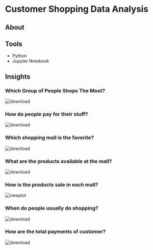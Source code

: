 # Customer Shopping Data Analysis

## About

## Tools
- Python
- Jupyter Notebook

## Insights

### Which Group of People Shops The Most?
![download](https://user-images.githubusercontent.com/109015109/227689170-5503db7c-e7e4-414a-80a3-b0da8345805b.png)

### How do people pay for their stuff?
![download](https://user-images.githubusercontent.com/109015109/227689207-9a5e90c5-67c2-4c25-acf9-e016b6d54030.png)

### Which shopping mall is the favorite?
![download](https://user-images.githubusercontent.com/109015109/227689222-5e79d036-4799-431a-929f-1620977e19ac.png)

### What are the products available at the mall?
![download](https://user-images.githubusercontent.com/109015109/227689273-61a288d9-a7b1-47a8-ad4a-e81c0d3fb293.png)

### How is the products sale in each mall?
![newplot](https://user-images.githubusercontent.com/109015109/227689320-1b95ca64-8d96-4042-8a37-c677afea30cd.png)

### When do people usually do shopping?
![download](https://user-images.githubusercontent.com/109015109/227689512-330b6d34-e0cb-4c00-b797-9fb82f7288ea.png)

### How are the total payments of customer?
![download](https://user-images.githubusercontent.com/109015109/227689864-0b0d5480-2bd5-4fca-87f4-5b523cda65d3.png)

